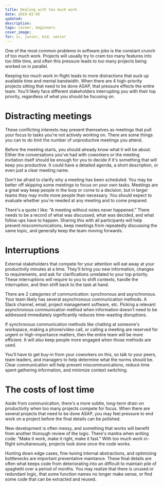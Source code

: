 ```yaml
---
title: Dealing with too much work
date: 2019-03-05
updated:
description:
tags: career, beginners
cover_image:
for: ic, junior, mid, senior
---
```


One of the most common problems in software jobs is the constant crunch
of too much work. Projects will usually try to cram too many features
into too little time, and often this pressure leads to too many projects
being worked on in parallel.

Keeping too much work in-flight leads to more distractions that suck up
available time and mental bandwidth. When there are 4 high-priority
projects sitting that need to be done ASAP, that pressure effects the
entire team. You'll likely face different stakeholders interrupting you
with their top priority, regardless of what you should be focusing on.

# Distracting meetings

These conflicting interests may present themselves as meetings that pull
your focus to tasks you're not actively working on. There are some
things you can to do limit the number of unproductive meetings you
attend.

Before the meeting starts, you should already know what it will be
about. Either the conversations you've had with coworkers or the meeting
invitation itself should be enough for you to decide if it's something
that will keep you productive. It could have a detailed agenda, a short
description, or even just a clear meeting name.

Don't be afraid to clarify why a meeting has been scheduled. You may be
better off skipping some meetings to focus on your own tasks. Meetings
are a great way keep people in the loop or come to a decision, but in
larger teams they may invite more people than necessary. You should
expect to evaluate whether you're needed at any meeting and to come
prepared.

There's a quote I like: “A meeting without notes never happened.” There
needs to be a record of what was discussed, what was decided, and what
follow ups have to happen. Sharing this with all participants will help
prevent miscommunications, keep meetings from repeatedly discussing the
same topic, and generally keep the team moving forwards.

# Interruptions

External stakeholders that compete for your attention will eat away at
your productivity minutes at a time. They'll bring you new information,
changes to requirements, and ask for clarifications unrelated to your
top priority. These interruptions will require to you to shift contexts,
handle the interruption, and then shift back to the task at hand.

There are 2 categories of communication: synchronous and asynchronous.
Your team likely has several asynchronous communication methods. A Slack
channel, email, project management software, etc. Picking a relevant
asynchronous communication method when information doesn't need to be
addressed immediately significantly reduces time-wasting disruptions.

If synchronous communication methods like chatting at someone's
workspace, making a phone/video call, or calling a meeting are reserved
for urgent or high-importance matters, then the entire team will be more
efficient. It will also keep people more engaged when those methods are
used.

You'll have to get buy-in from your coworkers on this, so talk to your
peers, team leaders, and managers to help determine what the norms
should be. Clear communication will help prevent miscommunications,
reduce time spent gathering information, and minimize context switching.

# The costs of lost time

Aside from communication, there's a more subtle, long-term drain on
productivity when too many projects compete for focus. When there are
several projects that need to be done ASAP, you may feel pressure to end
work on a project before the final details can be polished.

New development is often messy, and something that works will benefit
from another thorough review of the logic. There's mantra when writing
code: “Make it work, make it right, make it fast.” With too much work
in-flight simultaneously, projects look done once the code works.

Hunting down edge cases, fine-tuning internal abstractions, and
optimizing bottlenecks are important preventative maintance. These final
details are often what keeps code from deteriorating into an difficult
to maintain pile of spaghetti over a period of months. You may realize
that there is unused or redundant logic, that some function names no
longer make sense, or find some code that can be extracted and reused.
